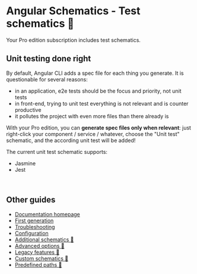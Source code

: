# Angular Schematics - Test schematics 💎

Your Pro edition subscription includes test schematics.

## Unit testing done right

By default, Angular CLI adds a spec file for each thing you generate. It is questionable for several reasons:
- in an application, e2e tests should be the focus and priority, not unit tests
- in front-end, trying to unit test everything is not relevant and is counter productive
- it pollutes the project with even more files than there already is

With your Pro edition, you can **generate spec files only when relevant**: just right-click your component / service / whatever, choose the "Unit test" schematic, and the according unit test will be added!

The current unit test schematic supports:
- Jasmine
- Jest

<br>

## Other guides

- [Documentation homepage](./documentation.md)
- [First generation](./firstGeneration.md)
- [Troubleshooting](./troubleshooting.md)
- [Configuration](./configuration.md)
- [Additional schematics 💎](./advancedSchematics.md)
- [Advanced options 💎](./advancedOptions.md)
- [Legacy features 💎](./legacy.md)
- [Custom schematics 💎](./customSchematics.md)
- [Predefined paths 💎](./predefinedPaths.md)

<br>
